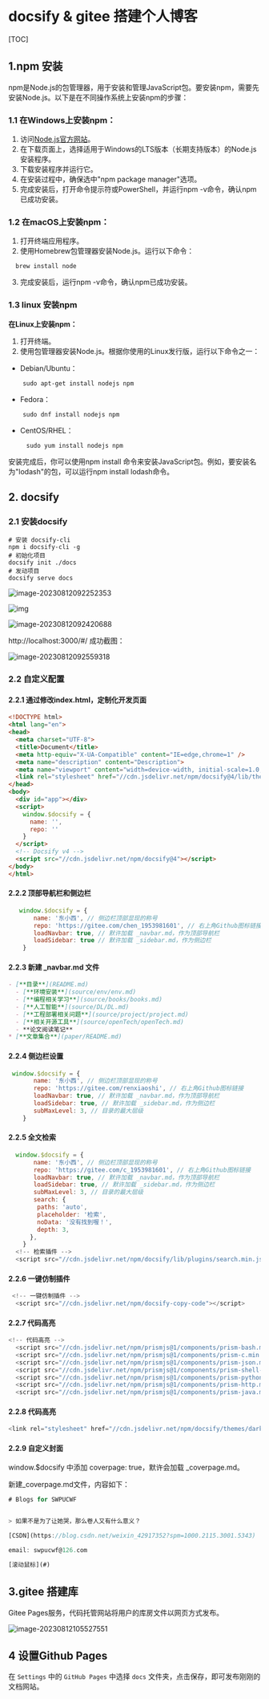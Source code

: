 # docsify & gitee 搭建个人博客

[TOC]



## 1.npm 安装

npm是Node.js的包管理器，用于安装和管理JavaScript包。要安装npm，需要先安装Node.js。以下是在不同操作系统上安装npm的步骤：

### 1.1 在Windows上安装npm：

1. 访问[Node.js官方网站](https://nodejs.org)。
2. 在下载页面上，选择适用于Windows的LTS版本（长期支持版本）的Node.js安装程序。
3. 下载安装程序并运行它。
4. 在安装过程中，确保选中"npm package manager"选项。
5. 完成安装后，打开命令提示符或PowerShell，并运行npm -v命令，确认npm已成功安装。

### 1.2 在macOS上安装npm：

1. 打开终端应用程序。
2. 使用Homebrew包管理器安装Node.js。运行以下命令：

```shell
  brew install node
```

3. 完成安装后，运行npm -v命令，确认npm已成功安装。

### 1.3 linux 安装npm

**在Linux上安装npm：**

1. 打开终端。
2. 使用包管理器安装Node.js。根据你使用的Linux发行版，运行以下命令之一：

- Debian/Ubuntu：

```shell
	sudo apt-get install nodejs npm
```

- Fedora：

````shell
    sudo dnf install nodejs npm
````

- CentOS/RHEL：

```shell
     sudo yum install nodejs npm
```

安装完成后，你可以使用npm install <package-name>命令来安装JavaScript包。例如，要安装名为"lodash"的包，可以运行npm install lodash命令。

## 2. docsify

### 2.1 安装docsify

```shell
# 安装 docsify-cli
npm i docsify-cli -g
# 初始化项目
docsify init ./docs
# 发动项目
docsify serve docs
```

![image-20230812092252353](https://raw.githubusercontent.com/swpucwf/MyBolgImage/main/images/03dcc1fa290645a5e616e68d1e248358.png)

![img](https://raw.githubusercontent.com/swpucwf/MyBolgImage/main/images/620c693d3fc8ff73515765bbf561bf99.png)

![image-20230812092420688](https://raw.githubusercontent.com/swpucwf/MyBolgImage/main/images/6cc8731b2c42a6b37436520586832f98.png)

http://localhost:3000/#/ 成功截图：

![image-20230812092559318](https://raw.githubusercontent.com/swpucwf/MyBolgImage/main/images/fd8656c21826a0bcf7affbf8b1d85e57.png)

### 2.2 自定义配置

#### 2.2.1 通过修改index.html，定制化开发页面

```html
<!DOCTYPE html>
<html lang="en">
<head>
  <meta charset="UTF-8">
  <title>Document</title>
  <meta http-equiv="X-UA-Compatible" content="IE=edge,chrome=1" />
  <meta name="description" content="Description">
  <meta name="viewport" content="width=device-width, initial-scale=1.0, minimum-scale=1.0">
  <link rel="stylesheet" href="//cdn.jsdelivr.net/npm/docsify@4/lib/themes/vue.css">
</head>
<body>
  <div id="app"></div>
  <script>
    window.$docsify = {
      name: '',
      repo: ''
    }
  </script>
  <!-- Docsify v4 -->
  <script src="//cdn.jsdelivr.net/npm/docsify@4"></script>
</body>
</html>
```

#### 2.2.2 顶部导航栏和侧边栏

```javascript
   window.$docsify = {
       name: '东小西', // 侧边栏顶部显现的称号
       repo: 'https://gitee.com/chen_1953981601', // 右上角Github图标链接,这是例子，需要具体换为自己的
       loadNavbar: true, // 默许加载 _navbar.md，作为顶部导航栏
       loadSidebar: true // 默许加载 _sidebar.md，作为侧边栏
    }
```

#### 2.2.3 新建 _navbar.md 文件

```markdown
- [**目录**](README.md)
  - [**环境安装**](source/env/env.md)
  - [**编程相关学习**](source/books/books.md)
  - [**人工智能**](source/DL/DL.md)
  - [**工程部署相关问题**](source/project/project.md)
  - [**相关开源工具**](source/openTech/openTech.md)
  - **论文阅读笔记**
* [**文章集合**](paper/README.md)
```

#### 2.2.4 侧边栏设置

```javascript
 window.$docsify = {
       name: '东小西', // 侧边栏顶部显现的称号
       repo: 'https://gitee.com/renxiaoshi', // 右上角Github图标链接
       loadNavbar: true, // 默许加载 _navbar.md，作为顶部导航栏
	   loadSidebar: true, // 默许加载 _sidebar.md，作为侧边栏
	   subMaxLevel: 3, // 目录的最大层级
    }
```

#### 2.2.5 全文检索

```javascript
  window.$docsify = {
       name: '东小西', // 侧边栏顶部显现的称号
       repo: 'https://gitee.com/c_1953981601', // 右上角Github图标链接
       loadNavbar: true, // 默许加载 _navbar.md，作为顶部导航栏
	   loadSidebar: true, // 默许加载 _sidebar.md，作为侧边栏
	   subMaxLevel: 3, // 目录的最大层级
	   search: {
        paths: 'auto',
        placeholder: '检索',
        noData: '没有找到喔！',
        depth: 3,
      },
    }
  <!-- 检索插件 -->
  <script src="//cdn.jsdelivr.net/npm/docsify/lib/plugins/search.min.js"></script>
```

#### 2.2.6 一键仿制插件

```javascript
 <!-- 一键仿制插件 -->
  <script src="//cdn.jsdelivr.net/npm/docsify-copy-code"></script>
```

#### 2.2.7 代码高亮

```javascript
<!-- 代码高亮 -->
  <script src="//cdn.jsdelivr.net/npm/prismjs@1/components/prism-bash.min.js"></script>
  <script src="//cdn.jsdelivr.net/npm/prismjs@1/components/prism-c.min.js"></script>
  <script src="//cdn.jsdelivr.net/npm/prismjs@1/components/prism-json.min.js"></script>
  <script src="//cdn.jsdelivr.net/npm/prismjs@1/components/prism-shell-session.min.js"></script>
  <script src="//cdn.jsdelivr.net/npm/prismjs@1/components/prism-python.min.js"></script>
  <script src="//cdn.jsdelivr.net/npm/prismjs@1/components/prism-http.min.js"></script>
  <script src="//cdn.jsdelivr.net/npm/prismjs@1/components/prism-java.min.js"></script>
```

#### 2.2.8 代码高亮

```javascript
<link rel="stylesheet" href="//cdn.jsdelivr.net/npm/docsify/themes/dark.css">
```

#### 2.2.9 自定义封面

window.$docsify 中添加 coverpage: true，默许会加载 _coverpage.md。

新建_coverpage.md文件，内容如下：

```javascript
# Blogs for SWPUCWF


> 如果不是为了让她哭，那么卷人又有什么意义？

[CSDN](https://blog.csdn.net/weixin_42917352?spm=1000.2115.3001.5343)

email: swpucwf@126.com

[滚动鼠标](#)
```

## 3.gitee 搭建库

Gitee Pages服务，代码托管网站将用户的库房文件以网页方式发布。

![image-20230812105527551](https://raw.githubusercontent.com/swpucwf/MyBolgImage/main/images/image-20230812105527551.png)

## 4 设置Github Pages

在 `Settings` 中的 `GitHub Pages` 中选择 `docs` 文件夹，点击保存，即可发布刚刚的文档网站。
